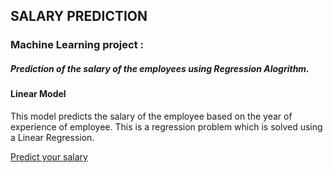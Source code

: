 
## SALARY PREDICTION
### Machine Learning project :
##### Prediction of the salary of the employees using Regression Alogrithm.
#### Linear Model
This model predicts the salary of the employee based on the year of experience of employee. This is a regression problem which is solved using a Linear Regression.

[Predict your salary](https://salaryprediction-mlwebsite.herokuapp.com/)
